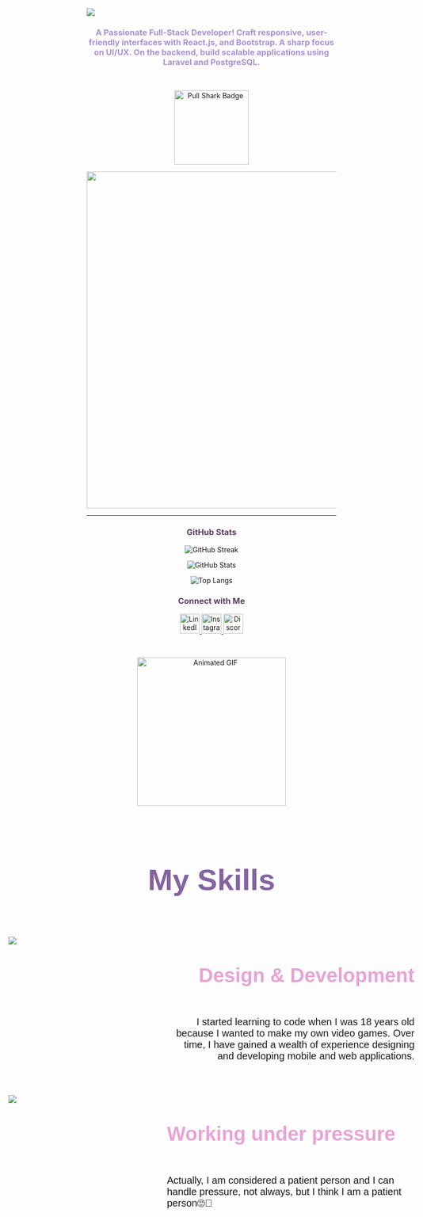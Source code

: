 <body>
<img src= "https://github.com/user-attachments/assets/03419c46-1a3b-4424-bdad-fe9333ef8824"/>
<h3 align="center" style="color: #A891D6;font-family:"Arial">A Passionate Full-Stack Developer! Craft responsive, user-friendly interfaces with React.js, and Bootstrap. A sharp focus on UI/UX. On the backend, build scalable applications using Laravel and PostgreSQL.</h3>
<br>
<p align="center">
  <img src="https://img.shields.io/badge/Pull%20Shark-5C3A5E.svg?style=for-the-badge&logo=github&logoColor=white" alt="Pull Shark Badge" width="150px" />
</p>

<div align="center" style="display: flex; flex-wrap: wrap; justify-content: flex-start; gap: 20px;">
  <img src="https://github.com/user-attachments/assets/c196b282-d759-4aad-991e-e488ff6ddf9c" height="680px"/>
</div>

---

<h3 align="center" style="color: #5C3A5E;">GitHub Stats</h3>

<p align="center">
 <img src="https://github-readme-streak-stats.herokuapp.com/?user=nemahbilal01&theme=default&hide_border=false&background=FFFFFF&ring=5C3A5E&fire=5C3A5E&stroke=5C3A5E&currStreakLabel=FFB2C8" alt="GitHub Streak" />
</p>

<p align="center">
  <img src="https://github-readme-stats.vercel.app/api?username=nemahbilal01&show_icons=true&theme=default&hide_border=false&background=FFFFFF&icon_color=5C3A5E&title_color=5C3A5E&text_color=FFB2C8" alt="GitHub Stats" />
</p>
<p align="center">
<img src="https://github-readme-stats.vercel.app/api/top-langs?username=nemahbilal01&layout=compact&theme=default&hide_border=false&background=FFFFFF&title_color=5C3A5E&text_color=5C3A5E&border_color=5C3A5E" alt="Top Langs" />
</p>


<h3 align="center" style="color: #5C3A5E;">Connect with Me</h3>
<p align="center">
  <a href="https://www.linkedin.com/in/nameh-bilal/" target="_blank">
    <img src="https://github.com/user-attachments/assets/2b76f0bd-9997-40df-9f03-1d3669bb72be" alt="LinkedIn" height="40" width="40" />
  </a>
  <a href="https://instagram.com/nana_bilall" target="_blank">
    <img src="https://github.com/user-attachments/assets/e81d9231-d76d-476a-9203-896c10b9a1d7" alt="Instagram" height="40" width="40" />
  </a>
  <a href="https://discord.gg/nana8404" target="_blank">
    <img src="https://github.com/user-attachments/assets/212d3450-954e-4a03-acbb-389d0f488ae8" alt="Discord" height="40" width="40" />
  </a>
</p>
<br>
<p align="center">
  <img class="animated-gif" src="https://media.giphy.com/media/v1.Y2lkPTc5MGI3NjExb2FlZmRlcDJhNzdkaDF5czhhczl4bjZ2Mm1peG8wZnRvZ2s3dzYzdyZlcD12MV9naWZzX3NlYXJjaCZjdD1n/QDjpIL6oNCVZ4qzGs7/giphy.gif" alt="Animated GIF" width="300" height="300"/>
</p>
<br>


<div style="display:flex;
    flex-direction: column;
    flex-wrap: nowrap;
    justify-content: center;
    align-items: center;
  font-family:Arial;">
    <h2 style=" color: #8464a0; margin-bottom: 80px;font-size: 60px;">My Skills</h2>
    <div style="display: grid;
    grid-template-columns: 300px 500px;
    grid-template-rows: 300px 1fr;
    gap: 20px;">
      <div style ="width: 45%;align:left;">
        <img src="https://github.com/user-attachments/assets/2f9d3190-fbd9-419d-b0cb-228065a8329b">
      </div>
      <div style="border: none;
    text-align: right;">
        <h3 style="font-size: 40px;
    color: #e6a4d5;
    font-weight: bold;" >Design & Development</h3>
        <p style="font-size: 20px;
    padding-top: 20px;
          ">I started learning to code when I was 18 years old because I wanted to make my own video games. 
            Over time, I have gained a wealth of experience designing and developing mobile and web applications.</p>
      </div>
    </div>
    <div style="display: grid;
    grid-template-columns: 300px 500px;
    grid-template-rows: 300px 1fr;
    gap: 20px;">
      <div style ="width: 45%;">
        <img src="https://github.com/user-attachments/assets/738c5471-af25-48a7-864a-0ef1bdf62771" >
      </div>
      <div style="border: none;
    text-align: left;">
        <h3 style="font-size: 40px;
    color: #e6a4d5;
    font-weight: bold;">Working under pressure</h3>
        <p style="font-size: 20px;
    padding-top: 20px;">Actually, I am considered a patient person and I can handle pressure,
           not always, but I think I am a patient person🙄🤗</p>
      </div>
    </div>
  </div>
</body>
